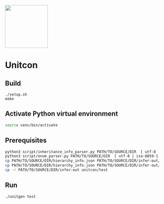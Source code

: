 <img src="https://github.com/prosyslab/unitcon/assets/44044134/80ea91bc-8d08-462a-b8c1-d25edb761349"  width="140">

# Unitcon

## Build
```
./setup.sh
make
```

## Activate Python virtual environment
```sh
source venv/bin/activate
```

## Prerequisites
```sh
python3 script/inheritance_info_parser.py PATH/TO/SOURCE/DIR  [ utf-8 | iso-8859-1 ]
python3 script/enum_parser.py PATH/TO/SOURCE/DIR  [ utf-8 | iso-8859-1 ]
cp PATH/TO/SOURCE/DIR/hierarchy_info.json PATH/TO/SOURCE/DIR/infer-out/inheritance_info.json
cp PATH/TO/SOURCE/DIR/hierarchy_info.json PATH/TO/SOURCE/DIR/infer-out/enum_info.json
cp -r PATH/TO/SOURCE/DIR/infer-out unitcon/test
```

## Run
```sh
./unitgen test
```
